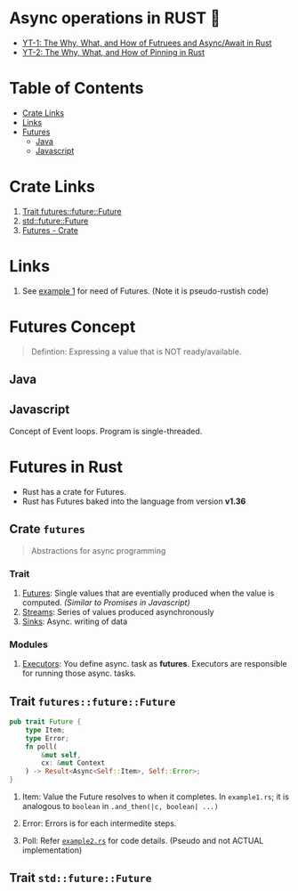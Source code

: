 # Async operations in RUST :crab:

- [YT-1: The Why, What, and How of Futruees and Async/Await in Rust ](https://www.youtube.com/watch?v=9_3krAQtD2k&t=325s)
- [YT-2: The Why, What, and How of Pinning in Rust](https://www.youtube.com/watch?v=DkMwYxfSYNQ)



# Table of Contents
- [Crate Links](#crate-links)
- [Links](#links)
- [Futures](#futures)
  * [Java](#java)
  * [Javascript](#javascript)

# Crate Links 

1. [Trait futures::future::Future](https://docs.rs/futures/0.2.0/futures/future/trait.Future.html)
2. [std::future::Future](https://doc.rust-lang.org/std/future/trait.Future.html)
3. [Futures - Crate](https://docs.rs/futures/0.3.5/futures/)

# Links 

1. See [example 1](tmp/example1.rs) for need of Futures. (Note it is pseudo-rustish code)


# Futures Concept

> Defintion: Expressing a value that is NOT ready/available.



## Java

## Javascript 

Concept of Event loops. Program is single-threaded.


# Futures in  Rust
- Rust has a crate for Futures. 
- Rust has Futures baked into the language from version **v1.36**


## Crate `futures`
> Abstractions  for async programming


### Trait
1. [Futures](https://docs.rs/futures/0.3.5/futures/prelude/trait.Future.html): Single values that are eventially produced when the value is computed. *(Similar to Promises in Javascript)*
2. [Streams](https://docs.rs/futures/0.3.5/futures/stream/trait.Stream.html): Series of values produced asynchronously 
3. [Sinks](https://docs.rs/futures/0.3.5/futures/sink/trait.Sink.html): Async. writing of data

### Modules
1. [Executors](https://docs.rs/futures/0.3.5/futures/executor/index.html): You define async. task as **futures**. Executors are responsible for running those async. tasks.


## Trait `futures::future::Future` 

```rust
pub trait Future {
    type Item;
    type Error;
    fn poll(
        &mut self, 
        cx: &mut Context
    ) -> Result<Async<Self::Item>, Self::Error>;
}
```

1. Item: Value the Future resolves to when it completes.
In `example1.rs`; it is analogous to `boolean` in `.and_then(|c, boolean| ...)`

2. Error: Errors is for each intermedite steps. 

3. Poll: Refer [`example2.rs`](/tmp/example2.rs) for code details. (Pseudo and not ACTUAL implementation)


## Trait `std::future::Future` 
